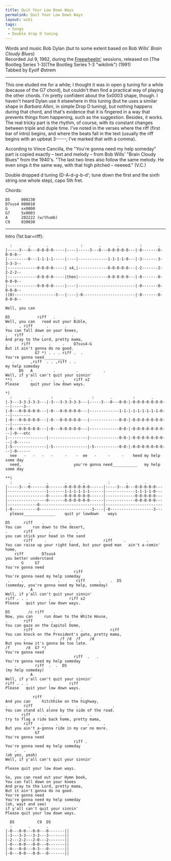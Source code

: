 ```yaml
---
title: Quit Your Low Down Ways
permalink: Quit Your Low Down Ways
layout: wiki
tags:
 - Songs
 - Double drop D tuning
---
```


Words and music Bob Dylan (but to some extent based on Bob Wills' *Brain
Cloudy Blues*)  
Recorded Jul 9, 1962, during the [Freewheelin'](Freewheelin' "wikilink")
sessions, released on [The Bootleg Series
1-3](The Bootleg Series 1-3 "wikilink") (1991)  
Tabbed by Eyolf Østrem

* * * * *

This one eluded me for a while; I thought it was in open g tuning for a
while (because of the G7 chord), but couldn't then find a practical way
of playing the other chords. I'm pretty confident about the 5x0003
shape, though. I haven't heard Dylan use it elsewhere in this tuning
(but he uses a similar shape in *Barbara Allen*, in simple Drop D
tuning), but nothing happens during that chord, and that's evidence that
it is fingered in a way that prevents things from happening, such as the
suggestion. Besides, it works.  
The real tricky part is the rhythm, of course, with its constant changes
between triple and duple time. I've noted in the verses where the riff
(first bar of intro) begins, and where the beats fall in the text
(usually the riff begins with an upbeat 3-----; I've marked that with a
comma).

According to Vince Cancilla, the "You're gonna need my help someday"
part is copied exactly – text and melody – from Bob Wills' "Brain Cloudy
Blues" from the 1940's. "The last two lines also follow the same melody.
He even sings it the same way, with that high pitched – neeeed." (V.C.)

Double dropped d tuning (D-A-d-g-b-d'; tune down the first and the sixth
string one whole step), capo 5th fret.

Chords:

    D5     000230
    D7sus4 000010
    G      xx0000
    G7     5x0003
    A      202222 (w/thumb)
    C9     030030

* * * * *

Intro (1st bar=riff):

      :       .       .              :       .       .         :       .
    |-----3---0---0-0-0-0-----|----|-----3---0---0-0-0-0-0---|-0-------0-0-0-0--
    |---------0---1-1-1-1-----|----|-------------1-1-1-1-0---|-3-------3-3-3-3--
    |-------------0-0-0-0-----| x4,|-------------0-0-0-0-0---|-2-------2-2-2-2--
    |-------------0-0-0-0-----|then|-------------0-0-0-0-0---|-0-------0-0-0-0--
    |-------------0-0-0-0-----|----|-------------------------|-0-------0-0-0-0--
    |(0)------------------3---|----|-0-----------------------|-0-------0-0-0-0--
                                                                       Well, you can

    D5            riff   .        .
    Well, you can   read out your Bible,
    .     , riff      .       .
    You can fall down on your knees,
    ,   riff        .            .
    And pray to the Lord, pretty mama,
    ,      riff        .     .    D7sus4-G
    But it ain't gonna do no good.
                 G7 *) . . . riff .  .
    You're gonna need_________
       .       ,riff  . . ,riff . .
    my help someday
          D5   A         .         .           .
    Well, if y'all can't quit your sinnin'
    **)        .         .   ,    riff x2
    Please     quit your low down ways.

    *)
      :       .         :       .         :       .         :       .
    |-3---3-3-3-3-3---|-3---3-3-3-3-3---|-----3---0---0-0-|-0-0-0-0-0-0-0---|-----3--
    |-0---0-0-0-0-0---|-0---0-0-0-0-0---|-------------1-1-|-1-1-1-1-1-1-0---|--------
    |-0---0-0-0-0-0---|-0---0-0-0-0-0---|-------------0-0-|-0-0-0-0-0-0-0---|--------
    |-0---0-0-0-0-0---|-0---0-0-0-0-0---|-------------0-0-|-0-0-0-0-0-0-0---|-0---etc
    |-----------------|-----------------|-------------0-0-|-0-0-0-0-0-0-0---|-0------
    |-5---------------|-5---------------|-5-----------0-0-|-0-0-0-0-0-0-0---|-0------
      nee   -   -   -   -     -    -  ee   -     -     -    heed my help some day
      need,                       you're gonna need___________   my help some day

    **)
      :       .       .       .       .          :       .       .
    |-----3---0-------0-------0-0-0-0-0-0------|-----3---0---0-0-0-0-0---
    |-----------------1-------1-1-1-1-1-1------|-------------1-1-1-1-0---
    |-----------------0-------0-0-0-0-0-0------|-------------0-0-0-0-0---
    |-----------------0-------0-0-0-0-0-0------|-------------0-0-0-0-0---
    |-------------0----------------------------|-------------------------
    |-0-----------0-----------------------3----|-0-------------------3---
      please______________    quit yr lowdown    ways

    D5      riff    .           .
    You can     run down to the desert,
    .       riff       .           .
    you can stick your head in the sand
            riff     .          .              riff     .         .
    You can raise up your right hand, but your good man   ain't a-comin' home,
        riff        D7sus4
    you better understand
           G     G7
    You're gonna need
                                  riff
    You're gonna need my help someday
     .     .               .       riff      .    .  D5
    (someday, you're gonna need my help, someday)
               A
    Well, if y'all can't quit your sinnin'
    riff . . .         .        riff x2
    Please   quit your low down ways.

    D5        /c riff    .           .
    Now, you can     run down to the White House,
    .       riff        .       .
    You can gaze on the Capitol Dome,
            riff         .           .            riff
    You can knock on the President's gate, pretty mama,
            .               /f /d  /f    /d
    But you know it's gonna be too late.
    /f       /d  G7 *)
    You're gonna need
                                  riff  .   .
    You're gonna need my help someday
        .        riff  .  .  D5
    (my help someday)
               A
    Well, if y'all can't quit your sinnin'
    riff . . .         .        riff
    Please   quit your low down ways.

                riff     .           .
    And you can     hitchhike on the highway,
    .       riff       .           .               .
    You can stand all alone by the side of the road.
           riff      .      .            .
    try to flag a ride back home, pretty mama,
            riff    .     .             .      .
    But you ain't a-gonna ride in my car no more.
                 G7
    You're gonna need
                                  riff .
    You're gonna need my help someday
        .   .
    (oh yes, yeah)
    Well, if y'all can't quit your sinnin'

    Please quit your low down ways.

    So, you can read out your Hymn book,
    You can fall down on your knees
    And pray to the Lord, pretty mama,
    But it ain't gonna do no good.
    You're gonna need
    You're gonna need my help someday
    (oh, wait and see)
    if y'all can't quit your sinnin'
    Please quit your low down ways.

      D5          C9  D5
      :       .       .
    |-0---0-0---0-0---0-------||
    |-3---3-3---3-3---3-------||
    |-2---2-2---2-0---2-------||
    |-0---0-0---0-0---0-------||
    |-0---0-0---0-3---0-------||
    |-0---0-0---0-0---0-------||
